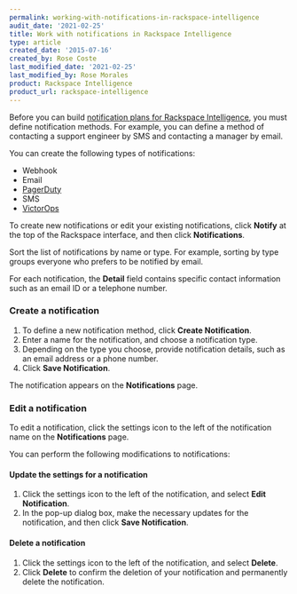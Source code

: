 ```yaml
---
permalink: working-with-notifications-in-rackspace-intelligence
audit_date: '2021-02-25'
title: Work with notifications in Rackspace Intelligence
type: article
created_date: '2015-07-16'
created_by: Rose Coste
last_modified_date: '2021-02-25'
last_modified_by: Rose Morales
product: Rackspace Intelligence
product_url: rackspace-intelligence
---
```


Before you can build [notification plans for Rackspace Intelligence](/support/how-to/working-with-rackspace-intelligence-notification-plans),
you must define notification methods. For example, you can define a
method of contacting a support engineer by SMS and contacting a manager by email.

You can create the following types of notifications:

- Webhook
- Email
- [PagerDuty](https://www.pagerduty.com/)
- SMS
- [VictorOps](https://victorops.com/)

To create new notifications or edit your existing notifications, click
**Notify** at the top of the Rackspace interface, and then click
**Notifications**.

Sort the list of notifications by name or type. For example, sorting by type
groups everyone who prefers to be notified by email.

For each notification, the **Detail** field contains specific contact
information such as an email ID or a telephone number.

### Create a notification

1. To define a new notification method, click **Create Notification**.
2. Enter a name for the notification, and choose a notification type.
3. Depending on the type you choose, provide notification details, such as
   an email address or a phone number.
4. Click **Save Notification**.

The notification appears on the **Notifications** page.

### Edit a notification

To edit a notification, click the settings icon to the left of the notification
name on the **Notifications** page.

You can perform the following modifications to notifications:

#### Update the settings for a notification

1. Click the settings icon to the left of the notification, and select **Edit Notification**.
2. In the pop-up dialog box, make the necessary updates for the notification, and
   then click **Save Notification**.

#### Delete a notification

1. Click the settings icon to the left of the notification, and select
   **Delete**.
2. Click **Delete** to confirm the deletion of your notification and
   permanently delete the notification.
